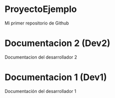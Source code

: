 # ProyectoEjemplo

Mi primer repositorio de Github

# Documentacion 2 (Dev2)

Documentacion del desarrollador 2

# Documentacion 1 (Dev1)

Documentación del desarrollador 1
